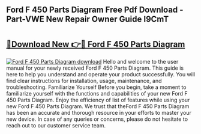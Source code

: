 ## Ford F 450 Parts Diagram Free Pdf Download - Part-VWE New Repair Owner Guide I9CmT

# <h2><a href="http://dfhhsoi.blite.top/?on=Ford+F+450+Parts+Diagram">🔗Download New 👉🔴 Ford F 450 Parts Diagram</a></h2>

[![Ford F 450 Parts Diagram download](https://i.imgur.com/lujVjoI.png)](http://dfhhsoi.blite.top/?on=Ford+F+450+Parts+Diagram)
Hello and welcome to the user manual for your newly received Ford F 450 Parts Diagram. This guide is here to help you understand and operate your product successfully. You will find clear instructions for installation, usage, maintenance, and troubleshooting. Familiarize Yourself Before you begin, take a moment to familiarize yourself with the functions and capabilities of your new Ford F 450 Parts Diagram. Enjoy the efficiency of list of features while using your new Ford F 450 Parts Diagram. We trust that theFord F 450 Parts Diagram has been an accurate and thorough resource in your efforts to master your new device. In case of any queries or concerns, please do not hesitate to reach out to our customer service team.
